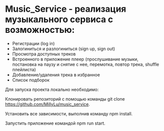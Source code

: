 # Music_Service - реализация музыкального сервиса с возможностью:

- Регистрации (log in)
- Залогиниться и разлогиниться (sign up, sign out)
- Просмотра доступных треков
- Встроенного в приложение плеер (прослушивание музыки, постановка на паузу и снятие с нее, перемотка, повтор трека, shuffle плейлиста)
- Добавление/удаления трека в избранное
- Список подборок

Для запуска проекта локально необходимо:

Клонировать репозиторий с помощью команды git clone https://github.com/MillyLu/music_service.

Установить все зависимости, выполнив команду npm install.

Запустить приложение командой npm run start.


